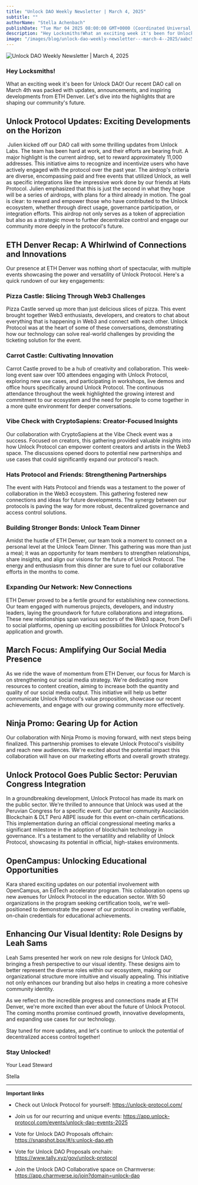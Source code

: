 ```yaml
---
title: "Unlock DAO Weekly Newsletter | March 4, 2025"
subtitle: ""
authorName: "Stella Achenbach"
publishDate: "Tue Mar 04 2025 08:00:00 GMT+0000 (Coordinated Universal Time)"
description: "Hey Locksmiths!What an exciting week it's been for Unlock DAO! Our recent DAO call on March 4th was packed with updates, announcements, and inspiring developments from ETH Denver. Let's dive into the highlights that are shaping our community's future.Unlock Protocol Updates: Exciting Developments on the Horizon Julien kicked off our DAO call with some thrilling updates from Unlock Labs. The team has been hard at work, and their efforts are bearing fruit. A major highlight is the current airdr..."
image: "/images/blog/unlock-dao-weekly-newsletter---march-4--2025/aabc54e428c54b72570e40d94c9dda19.jpg"
---
```


![Unlock DAO Weekly Newsletter | March 4, 2025](https://storage.googleapis.com/papyrus_images/aabc54e428c54b72570e40d94c9dda19.jpg)

<div class="relative header-and-anchor"><h3 id="h-hey-locksmiths">Hey Locksmiths!</h3></div><p>What an exciting week it's been for Unlock DAO! Our recent DAO call on March 4th was packed with updates, announcements, and inspiring developments from ETH Denver. Let's dive into the highlights that are shaping our community's future.</p><div class="relative header-and-anchor"><h2 id="h-unlock-protocol-updates-exciting-developments-on-the-horizon">Unlock Protocol Updates: Exciting Developments on the Horizon</h2></div><p>&nbsp;Julien kicked off our DAO call with some thrilling updates from Unlock Labs. The team has been hard at work, and their efforts are bearing fruit. A major highlight is the current airdrop, set to reward approximately 11,000 addresses. This initiative aims to recognize and incentivize users who have actively engaged with the protocol over the past year. The airdrop's criteria are diverse, encompassing paid and free events that utilized Unlock, as well as specific integrations like the impressive work done by our friends at Hats Protocol. Julien emphasized that this is just the second in what they hope will be a series of airdrops, with plans for a third already in motion. The goal is clear: to reward and empower those who have contributed to the Unlock ecosystem, whether through direct usage, governance participation, or integration efforts. This airdrop not only serves as a token of appreciation but also as a strategic move to further decentralize control and engage our community more deeply in the protocol's future.</p><div class="relative header-and-anchor"><h2 id="h-eth-denver-recap-a-whirlwind-of-connections-and-innovations">ETH Denver Recap: A Whirlwind of Connections and Innovations</h2></div><p>Our presence at ETH Denver was nothing short of spectacular, with multiple events showcasing the power and versatility of Unlock Protocol. Here's a quick rundown of our key engagements:</p><div class="relative header-and-anchor"><h3 id="h-pizza-castle-slicing-through-web3-challenges">Pizza Castle: Slicing Through Web3 Challenges</h3></div><p>Pizza Castle served up more than just delicious slices of pizza. This event brought together Web3 enthusiasts, developers, and creators to chat about everything that is happening in Web3 and connect with each other. Unlock Protocol was at the heart of some of these conversations, demonstrating how our technology can solve real-world challenges by providing the ticketing solution for the event.</p><div class="relative header-and-anchor"><h3 id="h-carrot-castle-cultivating-innovation">Carrot Castle: Cultivating Innovation</h3></div><p>Carrot Castle proved to be a hub of creativity and collaboration. This week-long event saw over 100 attendees engaging with Unlock Protocol, exploring new use cases, and participating in workshops, live demos and office hours specifically around Unlock Protocol. The continuous attendance throughout the week highlighted the growing interest and commitment to our ecosystem and the need for people to come together in a more quite environment for deeper conversations.</p><div class="relative header-and-anchor"><h3 id="h-vibe-check-with-cryptosapiens-creator-focused-insights">Vibe Check with CryptoSapiens: Creator-Focused Insights</h3></div><p>Our collaboration with CryptoSapiens at the Vibe Check event was a success. Focused on creators, this gathering provided valuable insights into how Unlock Protocol can empower content creators and artists in the Web3 space. The discussions opened doors to potential new partnerships and use cases that could significantly expand our protocol's reach.</p><div class="relative header-and-anchor"><h3 id="h-hats-protocol-and-friends-strengthening-partnerships">Hats Protocol and Friends: Strengthening Partnerships</h3></div><p>The event with Hats Protocol and friends was a testament to the power of collaboration in the Web3 ecosystem. This gathering fostered new connections and ideas for future developments. The synergy between our protocols is paving the way for more robust, decentralized governance and access control solutions.</p><div class="relative header-and-anchor"><h3 id="h-building-stronger-bonds-unlock-team-dinner">Building Stronger Bonds: Unlock Team Dinner</h3></div><p>Amidst the hustle of ETH Denver, our team took a moment to connect on a personal level at the Unlock Team Dinner. This gathering was more than just a meal; it was an opportunity for team members to strengthen relationships, share insights, and align our visions for the future of Unlock Protocol. The energy and enthusiasm from this dinner are sure to fuel our collaborative efforts in the months to come.</p><div class="relative header-and-anchor"><h3 id="h-expanding-our-network-new-connections">Expanding Our Network: New Connections</h3></div><p>ETH Denver proved to be a fertile ground for establishing new connections. Our team engaged with numerous projects, developers, and industry leaders, laying the groundwork for future collaborations and integrations. These new relationships span various sectors of the Web3 space, from DeFi to social platforms, opening up exciting possibilities for Unlock Protocol's application and growth.</p><div class="relative header-and-anchor"><h2 id="h-march-focus-amplifying-our-social-media-presence">March Focus: Amplifying Our Social Media Presence</h2></div><p>As we ride the wave of momentum from ETH Denver, our focus for March is on strengthening our social media strategy. We're dedicating more resources to content creation, aiming to increase both the quantity and quality of our social media output. This initiative will help us better communicate Unlock Protocol's value proposition, showcase our recent achievements, and engage with our growing community more effectively.</p><div class="relative header-and-anchor"><h2 id="h-ninja-promo-gearing-up-for-action">Ninja Promo: Gearing Up for Action</h2></div><p>Our collaboration with Ninja Promo is moving forward, with next steps being finalized. This partnership promises to elevate Unlock Protocol's visibility and reach new audiences. We're excited about the potential impact this collaboration will have on our marketing efforts and overall growth strategy.</p><div class="relative header-and-anchor"><h2 id="h-unlock-protocol-goes-public-sector-peruvian-congress-integration">Unlock Protocol Goes Public Sector: Peruvian Congress Integration</h2></div><p>In a groundbreaking development, Unlock Protocol has made its mark on the public sector. We're thrilled to announce that Unlock was used at the Peruvian Congress for a specific event. Our partner community Asociación Blockchain &amp; DLT Perú ABPE issude for this event on-chain certifications. This implementation during an official congressional meeting marks a significant milestone in the adoption of blockchain technology in governance. It's a testament to the versatility and reliability of Unlock Protocol, showcasing its potential in official, high-stakes environments.</p><div class="relative header-and-anchor"><h2 id="h-opencampus-unlocking-educational-opportunities">OpenCampus: Unlocking Educational Opportunities</h2></div><p>Kara shared exciting updates on our potential involvement with OpenCampus, an EdTech accelerator program. This collaboration opens up new avenues for Unlock Protocol in the education sector. With 50 organizations in the program seeking certification tools, we're well-positioned to demonstrate the power of our protocol in creating verifiable, on-chain credentials for educational achievements.</p><div class="relative header-and-anchor"><h2 id="h-enhancing-our-visual-identity-role-designs-by-leah-sams">Enhancing Our Visual Identity: Role Designs by Leah Sams</h2></div><p>Leah Sams presented her work on new role designs for Unlock DAO, bringing a fresh perspective to our visual identity. These designs aim to better represent the diverse roles within our ecosystem, making our organizational structure more intuitive and visually appealing. This initiative not only enhances our branding but also helps in creating a more cohesive community identity.</p><p>As we reflect on the incredible progress and connections made at ETH Denver, we're more excited than ever about the future of Unlock Protocol. The coming months promise continued growth, innovative developments, and expanding use cases for our technology.</p><p>Stay tuned for more updates, and let's continue to unlock the potential of decentralized access control together!</p><div class="relative header-and-anchor"><h3 id="h-stay-unlocked">Stay Unlocked!</h3></div><p>Your Lead Steward</p><p>Stella</p><hr><p><strong>Important links</strong></p><ul><li><p>Check out Unlock Protocol for yourself: <a target="_blank" rel="noopener noreferrer nofollow ugc" class="dont-break-out" href="https://unlock-protocol.com/">https://unlock-protocol.com/</a></p></li><li><p>Join us for our recurring and unique events: <a target="_blank" rel="noopener noreferrer nofollow ugc" class="dont-break-out" href="https://app.unlock-protocol.com/events/unlock-dao-events-2025">https://app.unlock-protocol.com/events/unlock-dao-events-2025</a></p></li><li><p>Vote for Unlock DAO Proposals offchain: <a target="_blank" rel="noopener noreferrer nofollow ugc" class="dont-break-out" href="https://snapshot.box/#/s:unlock-dao.eth￼Vote">https://snapshot.box/#/s:unlock-dao.eth</a></p></li><li><p>Vote for Unlock DAO Proposals onchain: <a target="_blank" rel="noopener noreferrer nofollow ugc" class="dont-break-out" href="https://www.tally.xyz/gov/unlock-protocol">https://www.tally.xyz/gov/unlock-protocol</a></p></li><li><p>Join the Unlock DAO Collaborative space on Charmverse: <a target="_blank" rel="noopener noreferrer nofollow ugc" class="dont-break-out" href="https://app.charmverse.io/join?domain=unlock-dao">https://app.charmverse.io/join?domain=unlock-dao</a></p></li></ul><p></p>